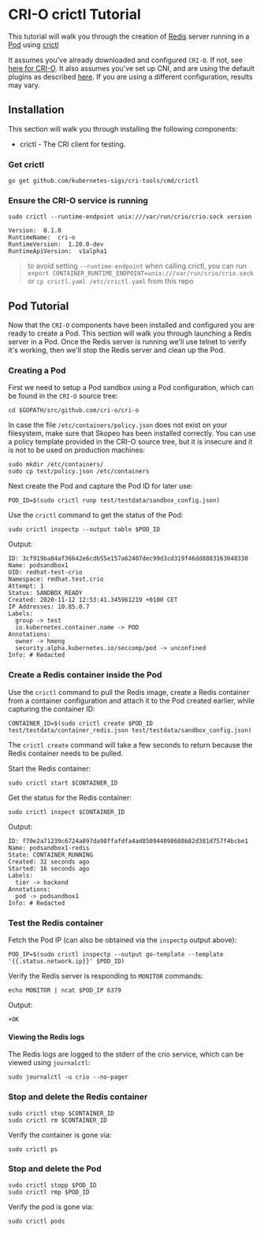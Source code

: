 # CRI-O crictl Tutorial

This tutorial will walk you through the creation of [Redis](https://redis.io/)
server running in a [Pod](http://kubernetes.io/docs/user-guide/pods/) using
[crictl](https://github.com/kubernetes-sigs/cri-tools/blob/master/docs/crictl.md)

It assumes you've already downloaded and configured `CRI-O`. If not, see
[here for CRI-O](/install.md).
It also assumes you've set up CNI, and are using the default plugins as described
[here](/contrib/cni/README.md). If you are using a different configuration,
results may vary.

## Installation

This section will walk you through installing the following components:

* crictl - The CRI client for testing.

### Get crictl

```shell
go get github.com/kubernetes-sigs/cri-tools/cmd/crictl
```

### Ensure the CRI-O service is running

```shell
sudo crictl --runtime-endpoint unix:///var/run/crio/crio.sock version
```

```text
Version:  0.1.0
RuntimeName:  cri-o
RuntimeVersion:  1.20.0-dev
RuntimeApiVersion:  v1alpha1
```

> to avoid setting `--runtime-endpoint` when calling crictl,
> you can run `export CONTAINER_RUNTIME_ENDPOINT=unix:///var/run/crio/crio.sock`
> or `cp crictl.yaml /etc/crictl.yaml` from this repo

## Pod Tutorial

Now that the `CRI-O` components have been installed and configured you are ready
to create a Pod. This section will walk you through launching a Redis server
in a Pod. Once the Redis server is running we'll use telnet to verify it's working,
then we'll stop the Redis server and clean up the Pod.

### Creating a Pod

First we need to setup a Pod sandbox using a Pod configuration, which can be found
in the `CRI-O` source tree:

```shell
cd $GOPATH/src/github.com/cri-o/cri-o
```

In case the file `/etc/containers/policy.json` does not exist on your filesystem,
make sure that Skopeo has been installed correctly. You can use a policy template
provided in the CRI-O source tree, but it is insecure and it is not to be used
on production machines:

```shell
sudo mkdir /etc/containers/
sudo cp test/policy.json /etc/containers
```

Next create the Pod and capture the Pod ID for later use:

```shell
POD_ID=$(sudo crictl runp test/testdata/sandbox_config.json)
```

Use the `crictl` command to get the status of the Pod:

```shell
sudo crictl inspectp --output table $POD_ID
```

Output:

```text
ID: 3cf919ba84af36642e6cdb55e157a62407dec99d3cd319f46dd8883163048330
Name: podsandbox1
UID: redhat-test-crio
Namespace: redhat.test.crio
Attempt: 1
Status: SANDBOX_READY
Created: 2020-11-12 12:53:41.345961219 +0100 CET
IP Addresses: 10.85.0.7
Labels:
  group -> test
  io.kubernetes.container.name -> POD
Annotations:
  owner -> hmeng
  security.alpha.kubernetes.io/seccomp/pod -> unconfined
Info: # Redacted
```

### Create a Redis container inside the Pod

Use the `crictl` command to pull the Redis image, create a Redis container from
a container configuration and attach it to the Pod created earlier,
while capturing the container ID:

```shell
CONTAINER_ID=$(sudo crictl create $POD_ID test/testdata/container_redis.json test/testdata/sandbox_config.json)
```

The `crictl create` command  will take a few seconds to return because the Redis
container needs to be pulled.

Start the Redis container:

```shell
sudo crictl start $CONTAINER_ID
```

Get the status for the Redis container:

```shell
sudo crictl inspect $CONTAINER_ID
```

Output:

```text
ID: f70e2a71239c6724a897da98ffafdfa4ad850944098680b82d381d757f4bcbe1
Name: podsandbox1-redis
State: CONTAINER_RUNNING
Created: 32 seconds ago
Started: 16 seconds ago
Labels:
  tier -> backend
Annotations:
  pod -> podsandbox1
Info: # Redacted
```

### Test the Redis container

Fetch the Pod IP (can also be obtained via the `inspectp` output above):

<!-- markdownlint-disable MD013 -->
```shell
POD_IP=$(sudo crictl inspectp --output go-template --template '{{.status.network.ip}}' $POD_ID)
```
<!-- markdownlint-enable MD013 -->

Verify the Redis server is responding to `MONITOR` commands:

```shell
echo MONITOR | ncat $POD_IP 6379
```

Output:

```text
+OK
```

#### Viewing the Redis logs

The Redis logs are logged to the stderr of the crio service,
which can be viewed using `journalctl`:

```shell
sudo journalctl -u crio --no-pager
```

### Stop and delete the Redis container

```shell
sudo crictl stop $CONTAINER_ID
sudo crictl rm $CONTAINER_ID
```

Verify the container is gone via:

```shell
sudo crictl ps
```

### Stop and delete the Pod

```shell
sudo crictl stopp $POD_ID
sudo crictl rmp $POD_ID
```

Verify the pod is gone via:

```shell
sudo crictl pods
```
